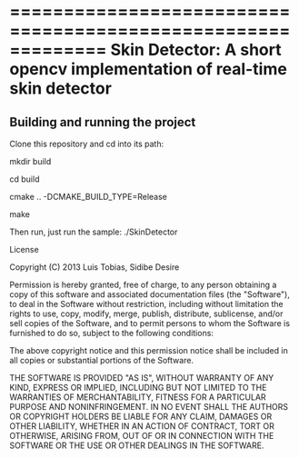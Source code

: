 =============================================================
Skin Detector: A short opencv implementation of real-time skin detector
=============================================================



Building and running the project
---------------------------------
Clone this repository and cd into its path:

mkdir build

cd build

cmake .. -DCMAKE_BUILD_TYPE=Release

make

Then run, just run the sample:
./SkinDetector

License

Copyright (C) 2013 Luis Tobias, Sidibe Desire

Permission is hereby granted, free of charge, to any person obtaining a copy of this software and associated documentation files (the "Software"), to deal in the Software without restriction, including without limitation the rights to use, copy, modify, merge, publish, distribute, sublicense, and/or sell copies of the Software, and to permit persons to whom the Software is furnished to do so, subject to the following conditions:

The above copyright notice and this permission notice shall be included in all copies or substantial portions of the Software.

THE SOFTWARE IS PROVIDED "AS IS", WITHOUT WARRANTY OF ANY KIND, EXPRESS OR IMPLIED, INCLUDING BUT NOT LIMITED TO THE WARRANTIES OF MERCHANTABILITY, FITNESS FOR A PARTICULAR PURPOSE AND NONINFRINGEMENT. IN NO EVENT SHALL THE AUTHORS OR COPYRIGHT HOLDERS BE LIABLE FOR ANY CLAIM, DAMAGES OR OTHER LIABILITY, WHETHER IN AN ACTION OF CONTRACT, TORT OR OTHERWISE, ARISING FROM, OUT OF OR IN CONNECTION WITH THE SOFTWARE OR THE USE OR OTHER DEALINGS IN THE SOFTWARE.
